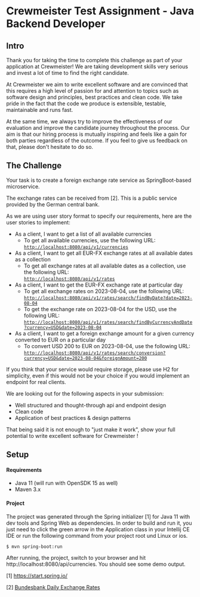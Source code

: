 # Crewmeister Test Assignment - Java Backend Developer

## Intro
Thank you for taking the time to complete this challenge as part of your application at Crewmeister!
We are taking development skills very serious and invest a lot of time to find the right candidate. 

At Crewmeister we aim to write excellent software and are convinced that this requires a high level of passion for and 
attention to topics such as software design and principles, best practices and clean code. We take pride in the fact
that the code we produce is extensible, testable, maintainable and runs fast.  

At the same time, we always try to improve the effectiveness of our evaluation and improve the candidate journey
throughout the process. Our aim is that our hiring process is mutually inspiring and feels like a gain for
both parties regardless of the outcome. If you feel to give us feedback on that, please don't hesitate to do so. 

## The Challenge

Your task is to create a foreign exchange rate service as SpringBoot-based microservice. 

The exchange rates can be received from [2]. This is a public service provided by the German central bank.

As we are using user story format to specify our requirements, here are the user stories to implement:

- As a client, I want to get a list of all available currencies
  - To get all available currencies, use the following URL:  
    [`http://localhost:8080/api/v1/currencies`](http://localhost:8080/api/v1/currencies)
- As a client, I want to get all EUR-FX exchange rates at all available dates as a collection
    - To get all exchange rates at all available dates as a collection, use the following URL:  
      [`http://localhost:8080/api/v1/rates`](http://localhost:8080/api/v1/rates)
- As a client, I want to get the EUR-FX exchange rate at particular day
  - To get all exchange rates on 2023-08-04, use the following URL:  
    [`http://localhost:8080/api/v1/rates/search/findByDate?date=2023-08-04`](http://localhost:8080/api/v1/rates/search/findByDate?date=2023-08-04)
  - To get the exchange rate on 2023-08-04 for the USD, use the following URL:  
    [`http://localhost:8080/api/v1/rates/search/findByCurrencyAndDate?currency=USD&date=2023-08-04`](http://localhost:8080/api/v1/rates/search/findByCurrencyAndDate?currency=USD&date=2023-08-04)
- As a client, I want to get a foreign exchange amount for a given currency converted to EUR on a particular day
  - To convert USD 200 to EUR on 2023-08-04, use the following URL:  
    [`http://localhost:8080/api/v1/rates/search/conversion?currency=USD&date=2023-08-04&foreignAmount=200`](http://localhost:8080/api/v1/rates/search/conversion?currency=USD&date=2023-08-04&foreignAmount=200)

If you think that your service would require storage, please use H2 for simplicity, even if this would not be your choice if 
you would implement an endpoint for real clients. 

We are looking out for the following aspects in your submission:
- Well structured and thought-through api and endpoint design 
- Clean code
- Application of best practices & design patterns


That being said it is not enough to "just make it work", show your full potential to write excellent software
 for Crewmeister ! 
 
## Setup
#### Requirements
- Java 11 (will run with OpenSDK 15 as well)
- Maven 3.x

#### Project
The project was generated through the Spring initializer [1] for Java
 11 with dev tools and Spring Web as dependencies. In order to build and 
 run it, you just need to click the green arrow in the Application class in your Intellij 
 CE IDE or run the following command from your project root und Linux or ios. 

````shell script
$ mvn spring-boot:run
````

After running, the project, switch to your browser and hit http://localhost:8080/api/currencies. You should see some 
demo output. 


[1] https://start.spring.io/

[2] [Bundesbank Daily Exchange Rates](https://www.bundesbank.de/dynamic/action/en/statistics/time-series-databases/time-series-databases/759784/759784?statisticType=BBK_ITS&listId=www_sdks_b01012_3&treeAnchor=WECHSELKURSE)
